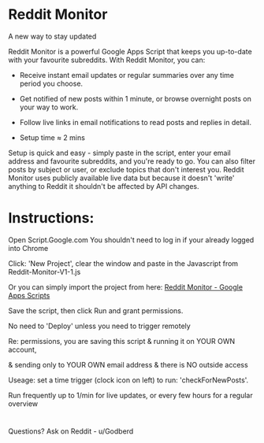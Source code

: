 # Reddit Monitor

A new way to stay updated

Reddit Monitor is a powerful Google Apps Script that keeps you up-to-date with your favourite subreddits. With Reddit Monitor, you can:

- Receive instant email updates or regular summaries over any time period you choose.

- Get notified of new posts within 1 minute, or browse overnight posts on your way to work.

- Follow live links in email notifications to read posts and replies in detail.

- Setup time ≈ 2 mins

Setup is quick and easy - simply paste in the script, enter your email address and favourite subreddits, and you're ready to go. You can also filter posts by subject or user, or exclude topics that don't interest you. Reddit Monitor uses publicly available live data but because it doesn't 'write' anything to Reddit it shouldn't be affected by API changes.

# Instructions:

Open Script.Google.com  You shouldn't need to log in if your already logged into Chrome

Click: 'New Project', clear the window and paste in the Javascript from Reddit-Monitor-V1-1.js

Or you can simply import the project from here: <a href="https://script.google.com/d/1h7hTRlp1Tet7fFuBm9iuc4fIZeSTkX0rsM76scEzION9wx5S7GhDf9dm/edit?usp=sharing">  Reddit Monitor - Google Apps Scripts</a>

 Save the script, then click Run and grant permissions. 
 
 No need to 'Deploy' unless you need to trigger remotely
   
 Re: permissions, you are saving this script & running it on YOUR OWN account, 
 
 & sending only to YOUR OWN email address & there is NO outside access
 
 Useage: set a time trigger (clock icon on left) to run: 'checkForNewPosts'. 
 
 Run frequently up to 1/min for live updates, or every few hours for a regular overview
 # 
 Questions? Ask on Reddit - u/Godberd
